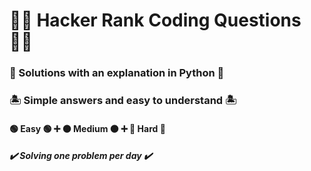 # 🐱‍👤 Hacker Rank Coding Questions 🐱‍👤 
### 🐍 Solutions with an explanation in Python 🐍
### 🏝️ Simple answers and easy to understand 🏝️
#### 🟢 Easy 🟢 ➕ 🟠 Medium 🟠 ➕ 🔴 Hard 🔴 
##### ✔️ Solving one problem per day ✔️
